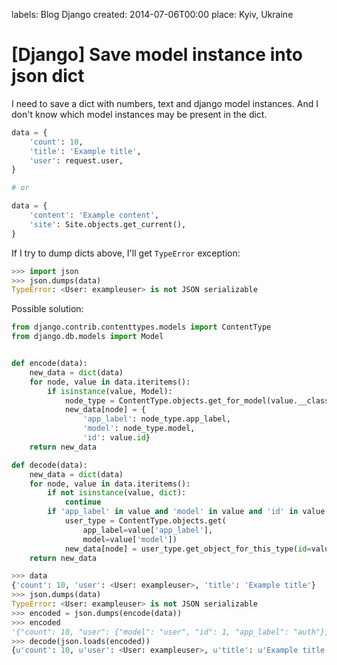 labels: Blog
        Django
created: 2014-07-06T00:00
place: Kyiv, Ukraine

# [Django] Save model instance into json dict

I need to save a dict with numbers, text and django model instances. And I don't know which model instances may be present in the dict.

```python
data = {
    'count': 10,
    'title': 'Example title',
    'user': request.user,
}

# or

data = {
    'content': 'Example content',
    'site': Site.objects.get_current(),
}
```

If I try to dump dicts above, I'll get ```TypeError``` exception:
```python
>>> import json
>>> json.dumps(data)
TypeError: <User: exampleuser> is not JSON serializable
```

Possible solution:
```python
from django.contrib.contenttypes.models import ContentType
from django.db.models import Model


def encode(data):
    new_data = dict(data)
    for node, value in data.iteritems():
        if isinstance(value, Model):
            node_type = ContentType.objects.get_for_model(value.__class__)
            new_data[node] = {
                'app_label': node_type.app_label,
                'model': node_type.model,
                'id': value.id}
    return new_data

def decode(data):
    new_data = dict(data)
    for node, value in data.iteritems():
        if not isinstance(value, dict):
            continue
        if 'app_label' in value and 'model' in value and 'id' in value:
            user_type = ContentType.objects.get(
                app_label=value['app_label'],
                model=value['model'])
            new_data[node] = user_type.get_object_for_this_type(id=value['id'])
    return new_data
```

```python
>>> data
{'count': 10, 'user': <User: exampleuser>, 'title': 'Example title'}
>>> json.dumps(data)
TypeError: <User: exampleuser> is not JSON serializable
>>> encoded = json.dumps(encode(data))
>>> encoded
'{"count": 10, "user": {"model": "user", "id": 1, "app_label": "auth"}, "title": "Example title"}'
>>> decode(json.loads(encoded))
{u'count': 10, u'user': <User: exampleuser>, u'title': u'Example title'}
```
